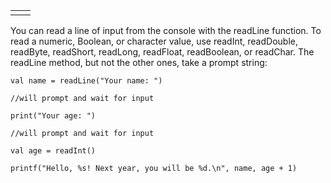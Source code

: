|  |  |
| :--- | :--- |
|  |  |





You can read a line of input from the console with the readLine function. To read a numeric, Boolean, or character value, use readInt, readDouble, readByte, readShort, readLong, readFloat, readBoolean, or readChar. The readLine method, but not the other ones, take a prompt string:

`val name = readLine("Your name: ")`

`//will prompt and wait for input`

`print("Your age: ")`

`//will prompt and wait for input`

`val age = readInt()`

`printf("Hello, %s! Next year, you will be %d.\n", name, age + 1)`

